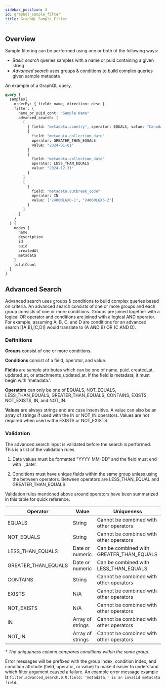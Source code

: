 ```yaml
---
sidebar_position: 3
id: graphql_sample_filter
title: GraphQL Sample Filter
---
```


## Overview

Sample filtering can be performed using one or both of the following ways:

- _Basic search_ queries samples with a name or puid containing a given string
- _Advanced search_ uses groups & conditions to build complex queries given sample metadata

An example of a GraphQL query.

```graphql
query {
  samples(
    orderBy: { field: name, direction: desc }
    filter: {
      name_or_puid_cont: "Sample Name"
      advanced_search: [
        [
          { field: "metadata.country", operator: EQUALS, value: "Canada" }
          {
            field: "metadata.collection_date"
            operator: GREATER_THAN_EQUALS
            value: "2024-01-01"
          }
          {
            field: "metadata.collection_date"
            operator: LESS_THAN_EQUALS
            value: "2024-12-31"
          }
        ]
        [
          {
            field: "metadata.outbreak_code"
            operator: IN
            value: ["2406MLGX6-1", "2406MLGX6-2"]
          }
        ]
      ]
    }
  ) {
    nodes {
      name
      description
      id
      puid
      createdAt
      metadata
    }
    totalCount
  }
}
```

## Advanced Search

Advanced search uses groups & conditions to build complex queries based on criteria. An advanced search consists of one or more groups and each group consists of one or more conditions. Groups are joined together with a logical OR operator and conditions are joined with a logical AND operator. For example, assuming A, B, C, and D are conditions for an advanced search [[A,B],[C,D]] would translate to (A AND B) OR (C AND D).

### Definitions

**Groups** consist of one or more conditions.

**Conditions** consist of a field, operator, and value.

**Fields** are sample attributes which can be one of name, puid, created_at, updated_at, or attachments_updated_at. If the field is metadata, it must begin with 'metadata.'.

**Operators** can only be one of EQUALS, NOT_EQUALS, LESS_THAN_EQUALS, GREATER_THAN_EQUALS, CONTAINS, EXISTS, NOT_EXISTS, IN, and NOT_IN.

**Values** are always strings and are case insensitive. A value can also be an array of strings if used with the IN or NOT_IN operators. Values are not required when used withe EXISTS or NOT_EXISTS.

### Validation

The advanced search input is validated before the search is performed. This is a list of the validation rules.

1. Date values must be formatted "YYYY-MM-DD" and the field must end with '\_date'.

2. Conditions must have unique fields within the same group unless using the between operators. Between operators are LESS_THAN_EQUAL and GREATER_THAN_EQUALS.

Validation rules mentioned above around operators have been summarized in this table for quick reference.

| Operator            | Value            | Uniqueness                               |
| ------------------- | ---------------- | ---------------------------------------- |
| EQUALS              | String           | Cannot be combined with other operators  |
| NOT_EQUALS          | String           | Cannot be combined with other operators  |
| LESS_THAN_EQUALS    | Date or numeric  | Can be combined with GREATER_THAN_EQUALS |
| GREATER_THAN_EQUALS | Date or numeric  | Can be combined with LESS_THAN_EQUALS    |
| CONTAINS            | String           | Cannot be combined with other operators  |
| EXISTS              | N/A              | Cannot be combined with other operators  |
| NOT_EXISTS          | N/A              | Cannot be combined with other operators  |
| IN                  | Array of strings | Cannot be combined with other operators  |
| NOT_IN              | Array of strings | Cannot be combined with other operators  |

_\* The uniqueness column compares conditions within the same group._

Error messages will be prefixed with the group index, condition index, and condition attribute (field, operator, or value)
to make it easier to understand which filter argument caused a failure.
An example error message example is `filter.advanced_search.0.0.field: 'metadata.' is an invalid metadata field`.
